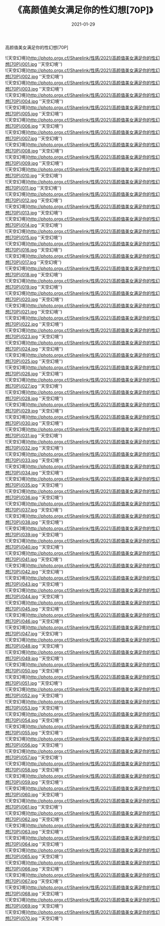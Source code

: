 ﻿---
layout: post
title:  《高颜值美女满足你的性幻想[70P]》
date:   2021-01-29
img: http://photo.orgx.cf/Sharelink/性感/2021/高颜值美女满足你的性幻想[70P]/000.jpg
categories: [美女, 性感, 泳衣]
---

高颜值美女满足你的性幻想[70P]



![天空幻境](http://photo.orgx.cf/Sharelink/性感/2021/高颜值美女满足你的性幻想[70P]/001.jpg ''天空幻境'') <br>
![天空幻境](http://photo.orgx.cf/Sharelink/性感/2021/高颜值美女满足你的性幻想[70P]/002.jpg ''天空幻境'') <br>
![天空幻境](http://photo.orgx.cf/Sharelink/性感/2021/高颜值美女满足你的性幻想[70P]/003.jpg ''天空幻境'') <br>
![天空幻境](http://photo.orgx.cf/Sharelink/性感/2021/高颜值美女满足你的性幻想[70P]/004.jpg ''天空幻境'') <br>
![天空幻境](http://photo.orgx.cf/Sharelink/性感/2021/高颜值美女满足你的性幻想[70P]/005.jpg ''天空幻境'') <br>
![天空幻境](http://photo.orgx.cf/Sharelink/性感/2021/高颜值美女满足你的性幻想[70P]/006.jpg ''天空幻境'') <br>
![天空幻境](http://photo.orgx.cf/Sharelink/性感/2021/高颜值美女满足你的性幻想[70P]/007.jpg ''天空幻境'') <br>
![天空幻境](http://photo.orgx.cf/Sharelink/性感/2021/高颜值美女满足你的性幻想[70P]/008.jpg ''天空幻境'') <br>
![天空幻境](http://photo.orgx.cf/Sharelink/性感/2021/高颜值美女满足你的性幻想[70P]/009.jpg ''天空幻境'') <br>
![天空幻境](http://photo.orgx.cf/Sharelink/性感/2021/高颜值美女满足你的性幻想[70P]/010.jpg ''天空幻境'') <br>
![天空幻境](http://photo.orgx.cf/Sharelink/性感/2021/高颜值美女满足你的性幻想[70P]/011.jpg ''天空幻境'') <br>
![天空幻境](http://photo.orgx.cf/Sharelink/性感/2021/高颜值美女满足你的性幻想[70P]/012.jpg ''天空幻境'') <br>
![天空幻境](http://photo.orgx.cf/Sharelink/性感/2021/高颜值美女满足你的性幻想[70P]/013.jpg ''天空幻境'') <br>
![天空幻境](http://photo.orgx.cf/Sharelink/性感/2021/高颜值美女满足你的性幻想[70P]/014.jpg ''天空幻境'') <br>
![天空幻境](http://photo.orgx.cf/Sharelink/性感/2021/高颜值美女满足你的性幻想[70P]/015.jpg ''天空幻境'') <br>
![天空幻境](http://photo.orgx.cf/Sharelink/性感/2021/高颜值美女满足你的性幻想[70P]/016.jpg ''天空幻境'') <br>
![天空幻境](http://photo.orgx.cf/Sharelink/性感/2021/高颜值美女满足你的性幻想[70P]/017.jpg ''天空幻境'') <br>
![天空幻境](http://photo.orgx.cf/Sharelink/性感/2021/高颜值美女满足你的性幻想[70P]/018.jpg ''天空幻境'') <br>
![天空幻境](http://photo.orgx.cf/Sharelink/性感/2021/高颜值美女满足你的性幻想[70P]/019.jpg ''天空幻境'') <br>
![天空幻境](http://photo.orgx.cf/Sharelink/性感/2021/高颜值美女满足你的性幻想[70P]/020.jpg ''天空幻境'') <br>
![天空幻境](http://photo.orgx.cf/Sharelink/性感/2021/高颜值美女满足你的性幻想[70P]/021.jpg ''天空幻境'') <br>
![天空幻境](http://photo.orgx.cf/Sharelink/性感/2021/高颜值美女满足你的性幻想[70P]/022.jpg ''天空幻境'') <br>
![天空幻境](http://photo.orgx.cf/Sharelink/性感/2021/高颜值美女满足你的性幻想[70P]/023.jpg ''天空幻境'') <br>
![天空幻境](http://photo.orgx.cf/Sharelink/性感/2021/高颜值美女满足你的性幻想[70P]/024.jpg ''天空幻境'') <br>
![天空幻境](http://photo.orgx.cf/Sharelink/性感/2021/高颜值美女满足你的性幻想[70P]/025.jpg ''天空幻境'') <br>
![天空幻境](http://photo.orgx.cf/Sharelink/性感/2021/高颜值美女满足你的性幻想[70P]/026.jpg ''天空幻境'') <br>
![天空幻境](http://photo.orgx.cf/Sharelink/性感/2021/高颜值美女满足你的性幻想[70P]/027.jpg ''天空幻境'') <br>
![天空幻境](http://photo.orgx.cf/Sharelink/性感/2021/高颜值美女满足你的性幻想[70P]/028.jpg ''天空幻境'') <br>
![天空幻境](http://photo.orgx.cf/Sharelink/性感/2021/高颜值美女满足你的性幻想[70P]/029.jpg ''天空幻境'') <br>
![天空幻境](http://photo.orgx.cf/Sharelink/性感/2021/高颜值美女满足你的性幻想[70P]/030.jpg ''天空幻境'') <br>
![天空幻境](http://photo.orgx.cf/Sharelink/性感/2021/高颜值美女满足你的性幻想[70P]/031.jpg ''天空幻境'') <br>
![天空幻境](http://photo.orgx.cf/Sharelink/性感/2021/高颜值美女满足你的性幻想[70P]/032.jpg ''天空幻境'') <br>
![天空幻境](http://photo.orgx.cf/Sharelink/性感/2021/高颜值美女满足你的性幻想[70P]/033.jpg ''天空幻境'') <br>
![天空幻境](http://photo.orgx.cf/Sharelink/性感/2021/高颜值美女满足你的性幻想[70P]/034.jpg ''天空幻境'') <br>
![天空幻境](http://photo.orgx.cf/Sharelink/性感/2021/高颜值美女满足你的性幻想[70P]/035.jpg ''天空幻境'') <br>
![天空幻境](http://photo.orgx.cf/Sharelink/性感/2021/高颜值美女满足你的性幻想[70P]/036.jpg ''天空幻境'') <br>
![天空幻境](http://photo.orgx.cf/Sharelink/性感/2021/高颜值美女满足你的性幻想[70P]/037.jpg ''天空幻境'') <br>
![天空幻境](http://photo.orgx.cf/Sharelink/性感/2021/高颜值美女满足你的性幻想[70P]/038.jpg ''天空幻境'') <br>
![天空幻境](http://photo.orgx.cf/Sharelink/性感/2021/高颜值美女满足你的性幻想[70P]/039.jpg ''天空幻境'') <br>
![天空幻境](http://photo.orgx.cf/Sharelink/性感/2021/高颜值美女满足你的性幻想[70P]/040.jpg ''天空幻境'') <br>
![天空幻境](http://photo.orgx.cf/Sharelink/性感/2021/高颜值美女满足你的性幻想[70P]/041.jpg ''天空幻境'') <br>
![天空幻境](http://photo.orgx.cf/Sharelink/性感/2021/高颜值美女满足你的性幻想[70P]/042.jpg ''天空幻境'') <br>
![天空幻境](http://photo.orgx.cf/Sharelink/性感/2021/高颜值美女满足你的性幻想[70P]/043.jpg ''天空幻境'') <br>
![天空幻境](http://photo.orgx.cf/Sharelink/性感/2021/高颜值美女满足你的性幻想[70P]/044.jpg ''天空幻境'') <br>
![天空幻境](http://photo.orgx.cf/Sharelink/性感/2021/高颜值美女满足你的性幻想[70P]/045.jpg ''天空幻境'') <br>
![天空幻境](http://photo.orgx.cf/Sharelink/性感/2021/高颜值美女满足你的性幻想[70P]/046.jpg ''天空幻境'') <br>
![天空幻境](http://photo.orgx.cf/Sharelink/性感/2021/高颜值美女满足你的性幻想[70P]/047.jpg ''天空幻境'') <br>
![天空幻境](http://photo.orgx.cf/Sharelink/性感/2021/高颜值美女满足你的性幻想[70P]/048.jpg ''天空幻境'') <br>
![天空幻境](http://photo.orgx.cf/Sharelink/性感/2021/高颜值美女满足你的性幻想[70P]/049.jpg ''天空幻境'') <br>
![天空幻境](http://photo.orgx.cf/Sharelink/性感/2021/高颜值美女满足你的性幻想[70P]/050.jpg ''天空幻境'') <br>
![天空幻境](http://photo.orgx.cf/Sharelink/性感/2021/高颜值美女满足你的性幻想[70P]/051.jpg ''天空幻境'') <br>
![天空幻境](http://photo.orgx.cf/Sharelink/性感/2021/高颜值美女满足你的性幻想[70P]/052.jpg ''天空幻境'') <br>
![天空幻境](http://photo.orgx.cf/Sharelink/性感/2021/高颜值美女满足你的性幻想[70P]/053.jpg ''天空幻境'') <br>
![天空幻境](http://photo.orgx.cf/Sharelink/性感/2021/高颜值美女满足你的性幻想[70P]/054.jpg ''天空幻境'') <br>
![天空幻境](http://photo.orgx.cf/Sharelink/性感/2021/高颜值美女满足你的性幻想[70P]/055.jpg ''天空幻境'') <br>
![天空幻境](http://photo.orgx.cf/Sharelink/性感/2021/高颜值美女满足你的性幻想[70P]/056.jpg ''天空幻境'') <br>
![天空幻境](http://photo.orgx.cf/Sharelink/性感/2021/高颜值美女满足你的性幻想[70P]/057.jpg ''天空幻境'') <br>
![天空幻境](http://photo.orgx.cf/Sharelink/性感/2021/高颜值美女满足你的性幻想[70P]/058.jpg ''天空幻境'') <br>
![天空幻境](http://photo.orgx.cf/Sharelink/性感/2021/高颜值美女满足你的性幻想[70P]/059.jpg ''天空幻境'') <br>
![天空幻境](http://photo.orgx.cf/Sharelink/性感/2021/高颜值美女满足你的性幻想[70P]/060.jpg ''天空幻境'') <br>
![天空幻境](http://photo.orgx.cf/Sharelink/性感/2021/高颜值美女满足你的性幻想[70P]/061.jpg ''天空幻境'') <br>
![天空幻境](http://photo.orgx.cf/Sharelink/性感/2021/高颜值美女满足你的性幻想[70P]/062.jpg ''天空幻境'') <br>
![天空幻境](http://photo.orgx.cf/Sharelink/性感/2021/高颜值美女满足你的性幻想[70P]/063.jpg ''天空幻境'') <br>
![天空幻境](http://photo.orgx.cf/Sharelink/性感/2021/高颜值美女满足你的性幻想[70P]/064.jpg ''天空幻境'') <br>
![天空幻境](http://photo.orgx.cf/Sharelink/性感/2021/高颜值美女满足你的性幻想[70P]/065.jpg ''天空幻境'') <br>
![天空幻境](http://photo.orgx.cf/Sharelink/性感/2021/高颜值美女满足你的性幻想[70P]/066.jpg ''天空幻境'') <br>
![天空幻境](http://photo.orgx.cf/Sharelink/性感/2021/高颜值美女满足你的性幻想[70P]/067.jpg ''天空幻境'') <br>
![天空幻境](http://photo.orgx.cf/Sharelink/性感/2021/高颜值美女满足你的性幻想[70P]/068.jpg ''天空幻境'') <br>
![天空幻境](http://photo.orgx.cf/Sharelink/性感/2021/高颜值美女满足你的性幻想[70P]/069.jpg ''天空幻境'') <br>
![天空幻境](http://photo.orgx.cf/Sharelink/性感/2021/高颜值美女满足你的性幻想[70P]/070.jpg ''天空幻境'') <br>